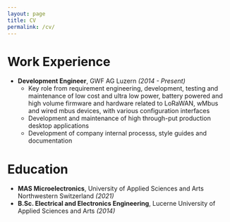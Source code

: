 ```yaml
---
layout: page
title: CV
permalink: /cv/
---
```


# Work Experience 

* **Development Engineer**, GWF AG Luzern *(2014 - Present)*
  - Key role from requirement engineering, development, testing and maintenance of low cost and ultra low power, battery powered and high volume firmware and hardware related to LoRaWAN, wMbus and wired mbus devices, with various configuration interfaces
  - Development and maintenance of high through-put production desktop applications
  - Development of company internal processs, style guides and documentation
  
# Education

* **MAS Microelectronics**, University of Applied Sciences and Arts Northwestern Switzerland *(2021)*
* **B.Sc. Electrical and Electronics Engineering**, Lucerne University of Applied Sciences and Arts *(2014)*

